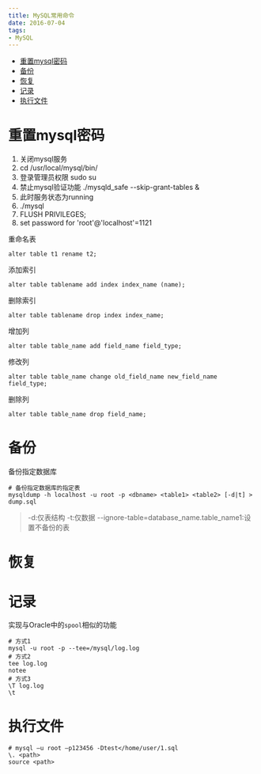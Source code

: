 ```yaml
---
title: MySQL常用命令
date: 2016-07-04
tags:
- MySQL
---
```

<!-- TOC -->

- [重置mysql密码](#重置mysql密码)
- [备份](#备份)
- [恢复](#恢复)
- [记录](#记录)
- [执行文件](#执行文件)

<!-- /TOC -->

# 重置mysql密码

1. 关闭mysql服务
2. cd /usr/local/mysql/bin/
3. 登录管理员权限 sudo su
4. 禁止mysql验证功能 ./mysqld_safe --skip-grant-tables &
5. 此时服务状态为running
6. ./mysql
7. FLUSH PRIVILEGES; 
8. set password for 'root'@'localhost'=1121


重命名表

```
alter table t1 rename t2;
```

添加索引

```
alter table tablename add index index_name (name);
```

删除索引

```
alter table tablename drop index index_name;
```

增加列

```
alter table table_name add field_name field_type;
```
修改列

```
alter table table_name change old_field_name new_field_name field_type;
```
删除列

```
alter table table_name drop field_name;
```

# 备份

备份指定数据库

```shell
# 备份指定数据库的指定表
mysqldump -h localhost -u root -p <dbname> <table1> <table2> [-d|t] > dump.sql
```
> -d:仅表结构
> -t:仅数据
> --ignore-table=database_name.table_name1:设置不备份的表

# 恢复


# 记录

实现与Oracle中的`spool`相似的功能

```shell
# 方式1
mysql -u root -p --tee=/mysql/log.log
# 方式2
tee log.log
notee
# 方式3
\T log.log
\t
```

# 执行文件

```shell
# mysql –u root –p123456 -Dtest</home/user/1.sql
\. <path>
source <path>
```
